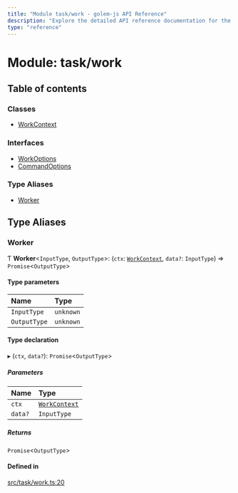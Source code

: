 ```yaml
---
title: "Module task/work - golem-js API Reference"
description: "Explore the detailed API reference documentation for the Module task/work within the golem-js SDK for the Golem Network."
type: "reference"
---
```

# Module: task/work

## Table of contents

### Classes

- [WorkContext](../classes/task_work.WorkContext)

### Interfaces

- [WorkOptions](../interfaces/task_work.WorkOptions)
- [CommandOptions](../interfaces/task_work.CommandOptions)

### Type Aliases

- [Worker](task_work#worker)

## Type Aliases

### Worker

Ƭ **Worker**<`InputType`, `OutputType`\>: (`ctx`: [`WorkContext`](../classes/task_work.WorkContext), `data?`: `InputType`) => `Promise`<`OutputType`\>

#### Type parameters

| Name | Type |
| :------ | :------ |
| `InputType` | `unknown` |
| `OutputType` | `unknown` |

#### Type declaration

▸ (`ctx`, `data?`): `Promise`<`OutputType`\>

##### Parameters

| Name | Type |
| :------ | :------ |
| `ctx` | [`WorkContext`](../classes/task_work.WorkContext) |
| `data?` | `InputType` |

##### Returns

`Promise`<`OutputType`\>

#### Defined in

[src/task/work.ts:20](https://github.com/golemfactory/golem-js/blob/72269cc/src/task/work.ts#L20)
